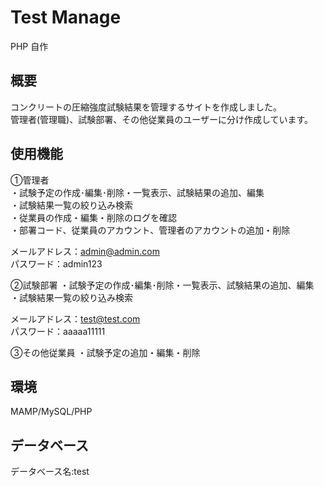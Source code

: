 # Test Manage
PHP 自作

## 概要
コンクリートの圧縮強度試験結果を管理するサイトを作成しました。  
管理者(管理職)、試験部署、その他従業員のユーザーに分け作成しています。

## 使用機能
①管理者  
・試験予定の作成･編集･削除・一覧表示、試験結果の追加、編集  
・試験結果一覧の絞り込み検索  
・従業員の作成・編集・削除のログを確認  
・部署コード、従業員のアカウント、管理者のアカウントの追加・削除  


メールアドレス：admin@admin.com  
パスワード：admin123  

②試験部署
・試験予定の作成･編集･削除・一覧表示、試験結果の追加、編集  
・試験結果一覧の絞り込み検索  
  
メールアドレス：test@test.com  
パスワード：aaaaa11111  

③その他従業員
・試験予定の追加・編集・削除

## 環境
MAMP/MySQL/PHP

## データベース
データベース名:test

